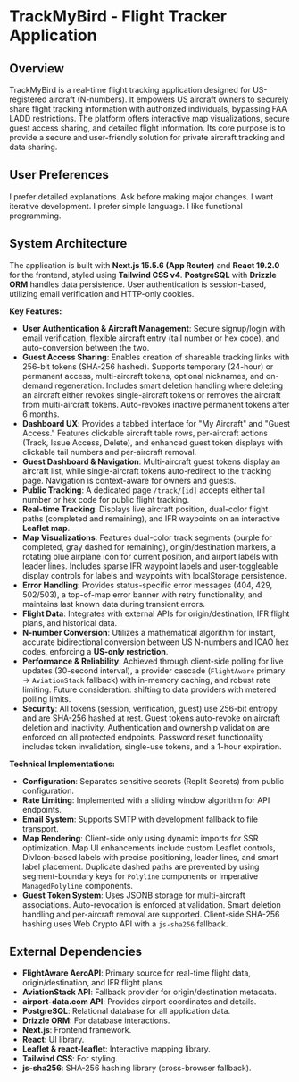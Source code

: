 # TrackMyBird - Flight Tracker Application

## Overview
TrackMyBird is a real-time flight tracking application designed for US-registered aircraft (N-numbers). It empowers US aircraft owners to securely share flight tracking information with authorized individuals, bypassing FAA LADD restrictions. The platform offers interactive map visualizations, secure guest access sharing, and detailed flight information. Its core purpose is to provide a secure and user-friendly solution for private aircraft tracking and data sharing.

## User Preferences
I prefer detailed explanations.
Ask before making major changes.
I want iterative development.
I prefer simple language.
I like functional programming.

## System Architecture
The application is built with **Next.js 15.5.6 (App Router)** and **React 19.2.0** for the frontend, styled using **Tailwind CSS v4**. **PostgreSQL** with **Drizzle ORM** handles data persistence. User authentication is session-based, utilizing email verification and HTTP-only cookies.

**Key Features:**
-   **User Authentication & Aircraft Management**: Secure signup/login with email verification, flexible aircraft entry (tail number or hex code), and auto-conversion between the two.
-   **Guest Access Sharing**: Enables creation of shareable tracking links with 256-bit tokens (SHA-256 hashed). Supports temporary (24-hour) or permanent access, multi-aircraft tokens, optional nicknames, and on-demand regeneration. Includes smart deletion handling where deleting an aircraft either revokes single-aircraft tokens or removes the aircraft from multi-aircraft tokens. Auto-revokes inactive permanent tokens after 6 months.
-   **Dashboard UX**: Provides a tabbed interface for "My Aircraft" and "Guest Access." Features clickable aircraft table rows, per-aircraft actions (Track, Issue Access, Delete), and enhanced guest token displays with clickable tail numbers and per-aircraft removal.
-   **Guest Dashboard & Navigation**: Multi-aircraft guest tokens display an aircraft list, while single-aircraft tokens auto-redirect to the tracking page. Navigation is context-aware for owners and guests.
-   **Public Tracking**: A dedicated page `/track/[id]` accepts either tail number or hex code for public flight tracking.
-   **Real-time Tracking**: Displays live aircraft position, dual-color flight paths (completed and remaining), and IFR waypoints on an interactive **Leaflet map**.
-   **Map Visualizations**: Features dual-color track segments (purple for completed, gray dashed for remaining), origin/destination markers, a rotating blue airplane icon for current position, and airport labels with leader lines. Includes sparse IFR waypoint labels and user-toggleable display controls for labels and waypoints with localStorage persistence.
-   **Error Handling**: Provides status-specific error messages (404, 429, 502/503), a top-of-map error banner with retry functionality, and maintains last known data during transient errors.
-   **Flight Data**: Integrates with external APIs for origin/destination, IFR flight plans, and historical data.
-   **N-number Conversion**: Utilizes a mathematical algorithm for instant, accurate bidirectional conversion between US N-numbers and ICAO hex codes, enforcing a **US-only restriction**.
-   **Performance & Reliability**: Achieved through client-side polling for live updates (30-second interval), a provider cascade (`FlightAware` primary → `AviationStack` fallback) with in-memory caching, and robust rate limiting. Future consideration: shifting to data providers with metered polling limits.
-   **Security**: All tokens (session, verification, guest) use 256-bit entropy and are SHA-256 hashed at rest. Guest tokens auto-revoke on aircraft deletion and inactivity. Authentication and ownership validation are enforced on all protected endpoints. Password reset functionality includes token invalidation, single-use tokens, and a 1-hour expiration.

**Technical Implementations:**
-   **Configuration**: Separates sensitive secrets (Replit Secrets) from public configuration.
-   **Rate Limiting**: Implemented with a sliding window algorithm for API endpoints.
-   **Email System**: Supports SMTP with development fallback to file transport.
-   **Map Rendering**: Client-side only using dynamic imports for SSR optimization. Map UI enhancements include custom Leaflet controls, DivIcon-based labels with precise positioning, leader lines, and smart label placement. Duplicate dashed paths are prevented by using segment-boundary keys for `Polyline` components or imperative `ManagedPolyline` components.
-   **Guest Token System**: Uses JSONB storage for multi-aircraft associations. Auto-revocation is enforced at validation. Smart deletion handling and per-aircraft removal are supported. Client-side SHA-256 hashing uses Web Crypto API with a `js-sha256` fallback.

## External Dependencies
-   **FlightAware AeroAPI**: Primary source for real-time flight data, origin/destination, and IFR flight plans.
-   **AviationStack API**: Fallback provider for origin/destination metadata.
-   **airport-data.com API**: Provides airport coordinates and details.
-   **PostgreSQL**: Relational database for all application data.
-   **Drizzle ORM**: For database interactions.
-   **Next.js**: Frontend framework.
-   **React**: UI library.
-   **Leaflet & react-leaflet**: Interactive mapping library.
-   **Tailwind CSS**: For styling.
-   **js-sha256**: SHA-256 hashing library (cross-browser fallback).